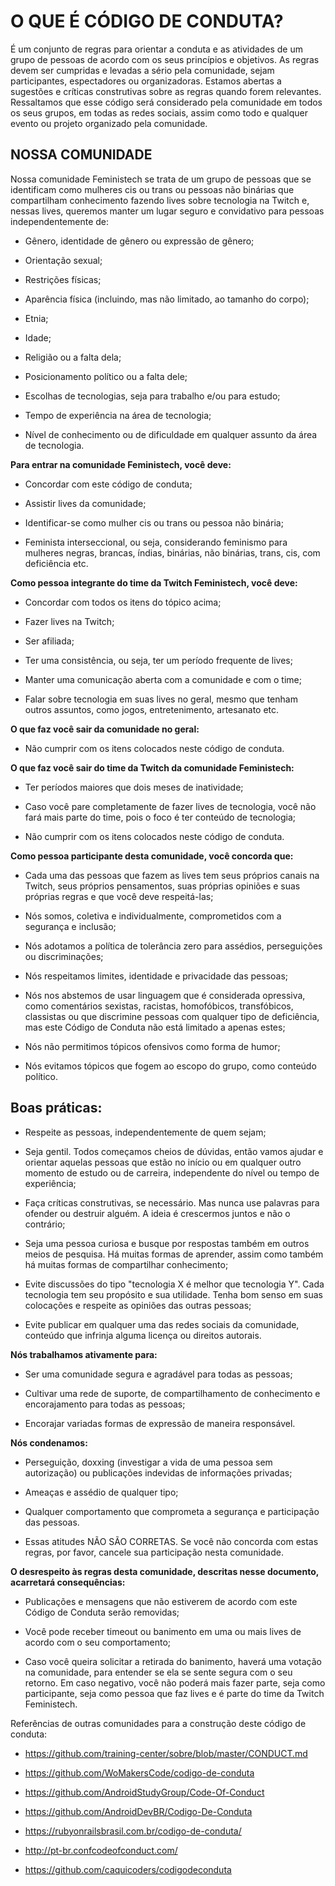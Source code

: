 

# O QUE É CÓDIGO DE CONDUTA?

  

É um conjunto de regras para orientar a conduta e as atividades de um grupo de pessoas de acordo com os seus princípios e objetivos. As regras devem ser cumpridas e levadas a sério pela comunidade, sejam participantes, espectadores ou organizadoras. Estamos abertas a sugestões e críticas construtivas sobre as regras quando forem relevantes. Ressaltamos que esse código será considerado pela comunidade em todos os seus grupos, em todas as redes sociais, assim como todo e qualquer evento ou projeto organizado pela comunidade.

  

## NOSSA COMUNIDADE

  

Nossa comunidade Feministech se trata de um grupo de pessoas que se identificam como mulheres cis ou trans ou pessoas não binárias que compartilham conhecimento fazendo lives sobre tecnologia na Twitch e, nessas lives, queremos manter um lugar seguro e convidativo para pessoas independentemente de:

  

-   Gênero, identidade de gênero ou expressão de gênero;
    
-   Orientação sexual;
    
-   Restrições físicas;
    
-   Aparência física (incluindo, mas não limitado, ao tamanho do corpo);
    
-   Etnia;
    
-   Idade;
    
-   Religião ou a falta dela;
    
-   Posicionamento político ou a falta dele;
    
-   Escolhas de tecnologias, seja para trabalho e/ou para estudo;
    
-   Tempo de experiência na área de tecnologia;
    
-   Nível de conhecimento ou de dificuldade em qualquer assunto da área de tecnologia.
    

  

**Para entrar na comunidade Feministech, você deve:**

-   Concordar com este código de conduta;
    
-   Assistir lives da comunidade;
    
-   Identificar-se como mulher cis ou trans ou pessoa não binária;
    
-   Feminista interseccional, ou seja, considerando feminismo para mulheres negras, brancas, índias, binárias, não binárias, trans, cis, com deficiência etc.
    

  

**Como pessoa integrante do time da Twitch Feministech, você deve:**

-   Concordar com todos os itens do tópico acima;
    
-   Fazer lives na Twitch;
    
-   Ser afiliada;
    
-   Ter uma consistência, ou seja, ter um período frequente de lives;
    
-   Manter uma comunicação aberta com a comunidade e com o time;
    
-   Falar sobre tecnologia em suas lives no geral, mesmo que tenham outros assuntos, como jogos, entretenimento, artesanato etc.
    

  

**O que faz você sair da comunidade no geral:**

-   Não cumprir com os itens colocados neste código de conduta.
    

  

**O que faz você sair do time da Twitch da comunidade Feministech:**

-   Ter períodos maiores que dois meses de inatividade;
    
-   Caso você pare completamente de fazer lives de tecnologia, você não fará mais parte do time, pois o foco é ter conteúdo de tecnologia;
    
-   Não cumprir com os itens colocados neste código de conduta.
    

  

**Como pessoa participante desta comunidade, você concorda que:**

-   Cada uma das pessoas que fazem as lives tem seus próprios canais na Twitch, seus próprios pensamentos, suas próprias opiniões e suas próprias regras e que você deve respeitá-las;
    
-   Nós somos, coletiva e individualmente, comprometidos com a segurança e inclusão;
    
-   Nós adotamos a política de tolerância zero para assédios, perseguições ou discriminações;
    
-   Nós respeitamos limites, identidade e privacidade das pessoas;
    
-   Nós nos abstemos de usar linguagem que é considerada opressiva, como comentários sexistas, racistas, homofóbicos, transfóbicos, classistas ou que discrimine pessoas com qualquer tipo de deficiência, mas este Código de Conduta não está limitado a apenas estes;
    
-   Nós não permitimos tópicos ofensivos como forma de humor;
    
-   Nós evitamos tópicos que fogem ao escopo do grupo, como conteúdo político.
    

  

## Boas práticas:

-   Respeite as pessoas, independentemente de quem sejam;
    
-   Seja gentil. Todos começamos cheios de dúvidas, então vamos ajudar e orientar aquelas pessoas que estão no início ou em qualquer outro momento de estudo ou de carreira, independente do nível ou tempo de experiência;
    
-   Faça críticas construtivas, se necessário. Mas nunca use palavras para ofender ou destruir alguém. A ideia é crescermos juntos e não o contrário;
    
-   Seja uma pessoa curiosa e busque por respostas também em outros meios de pesquisa. Há muitas formas de aprender, assim como também há muitas formas de compartilhar conhecimento;
    
-   Evite discussões do tipo "tecnologia X é melhor que tecnologia Y". Cada tecnologia tem seu propósito e sua utilidade. Tenha bom senso em suas colocações e respeite as opiniões das outras pessoas;
    
-   Evite publicar em qualquer uma das redes sociais da comunidade, conteúdo que infrinja alguma licença ou direitos autorais.
    

  

**Nós trabalhamos ativamente para:**

-   Ser uma comunidade segura e agradável para todas as pessoas;
    
-   Cultivar uma rede de suporte, de compartilhamento de conhecimento e encorajamento para todas as pessoas;
    
-   Encorajar variadas formas de expressão de maneira responsável.
    

  

**Nós condenamos:**

-   Perseguição, doxxing (investigar a vida de uma pessoa sem autorização) ou publicações indevidas de informações privadas;
    
-   Ameaças e assédio de qualquer tipo;
    
-   Qualquer comportamento que comprometa a segurança e participação das pessoas.
    
-   Essas atitudes NÃO SÃO CORRETAS. Se você não concorda com estas regras, por favor, cancele sua participação nesta comunidade.
    

  
  

**O desrespeito às regras desta comunidade, descritas nesse documento, acarretará consequências:**

  

-   Publicações e mensagens que não estiverem de acordo com este Código de Conduta serão removidas;
    
-   Você pode receber timeout ou banimento em uma ou mais lives de acordo com o seu comportamento;
    
-   Caso você queira solicitar a retirada do banimento, haverá uma votação na comunidade, para entender se ela se sente segura com o seu retorno. Em caso negativo, você não poderá mais fazer parte, seja como participante, seja como pessoa que faz lives e é parte do time da Twitch Feministech.
    

  

Referências de outras comunidades para a construção deste código de conduta:

-   https://github.com/training-center/sobre/blob/master/CONDUCT.md
    
-   https://github.com/WoMakersCode/codigo-de-conduta
    
-   https://github.com/AndroidStudyGroup/Code-Of-Conduct
    
-   https://github.com/AndroidDevBR/Codigo-De-Conduta
    
-   https://rubyonrailsbrasil.com.br/codigo-de-conduta/
    
-   http://pt-br.confcodeofconduct.com/
    
-   https://github.com/caquicoders/codigodeconduta